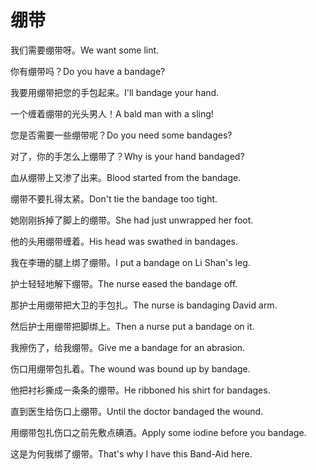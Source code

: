 # 绷带

<p><span class="chinese">我们需要绷带呀。</span><span class="english">We want some lint.</span></p>

<p><span class="chinese">你有绷带吗？</span><span class="english">Do you have a bandage?</span></p>

<p><span class="chinese">我要用绷带把您的手包起来。</span><span class="english">I'll bandage your hand.</span></p>

<p><span class="chinese">一个缠着绷带的光头男人！</span><span class="english">A bald man with a sling!</span></p>

<p><span class="chinese">您是否需要一些绷带呢？</span><span class="english">Do you need some bandages?</span></p>

<p><span class="chinese">对了，你的手怎么上绷带了？</span><span class="english">Why is your hand bandaged?</span></p>

<p><span class="chinese">血从绷带上又渗了出来。</span><span class="english">Blood started from the bandage.</span></p>

<p><span class="chinese">绷带不要扎得太紧。</span><span class="english">Don't tie the bandage too tight.</span></p>

<p><span class="chinese">她刚刚拆掉了脚上的绷带。</span><span class="english">She had just unwrapped her foot.</span></p>

<p><span class="chinese">他的头用绷带缠着。</span><span class="english">His head was swathed in bandages.</span></p>

<p><span class="chinese">我在李珊的腿上绑了绷带。</span><span class="english">I put a bandage on Li Shan's leg.</span></p>

<p><span class="chinese">护士轻轻地解下绷带。</span><span class="english">The nurse eased  the bandage off.</span></p>

<p><span class="chinese">那护士用绷带把大卫的手包扎。</span><span class="english">The nurse is bandaging David arm.</span></p>

<p><span class="chinese">然后护士用绷带把脚绑上。</span><span class="english">Then a nurse put a bandage on it.</span></p>

<p><span class="chinese">我擦伤了，给我绷带。</span><span class="english">Give me a bandage for an abrasion.</span></p>

<p><span class="chinese">伤口用绷带包扎着。</span><span class="english">The wound was bound up by bandage.</span></p>

<p><span class="chinese">他把衬衫撕成一条条的绷带。</span><span class="english">He ribboned his shirt for bandages.</span></p>

<p><span class="chinese">直到医生给伤口上绷带。</span><span class="english">Until the doctor bandaged the wound.</span></p>

<p><span class="chinese">用绷带包扎伤口之前先敷点碘酒。</span><span class="english">Apply some iodine before you bandage.</span></p>

<p><span class="chinese">这是为何我绑了绷带。</span><span class="english">That's why I have this Band-Aid here.</span></p>

